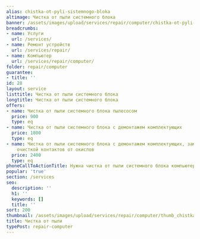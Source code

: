 ```yaml
---
alias: chistka-ot-pyli-sistemnogo-bloka
altimage: Чистка от пыли системного блока
banner: /assets/images/upload/services/repair/computer/chistka-ot-pyli-sistemnogo-bloka.jpg
breadcrumbs:
- name: Услуги
  url: /services/
- name: Ремонт устройств
  url: /services/repair/
- name: Компьютер
  url: /services/repair/computer/
folder: repair/computer
guarantee:
- title: ''
id: 28
layout: service
listtitle: Чистка от пыли системного блока
longtitle: Чистка от пыли системного блока
offers:
- name: Чистка от пыли системного блока пылесосом
  price: 900
  type: eq
- name: Чистка от пыли системного блока с демонтажем комплектующих
  price: 1800
  type: eq
- name: Чистка от пыли системного блока с демонтажем комплектующих, заменой термоинтерфейса,
    очисткой контактов от окислов
  price: 2400
  type: eq
phoneCallToActionTitle: Нужна чистка от пыли системного блока компьютера?
popular: 'true'
section: /services
seo:
  description: ''
  h1: ''
  keywords: []
  title: ''
sort: 200
thumbnail: /assets/images/upload/services/repair/computer/thumb_chistka-ot-pyli-sistemnogo-bloka.jpg
title: Чистка от пыли
typePost: repair-computer
---
```

